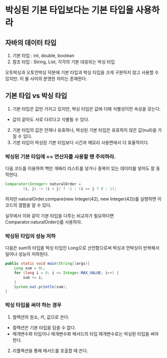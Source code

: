 # 박싱된 기본 타입보다는 기본 타입을 사용하라
## 자바의 데이터 타입
1. 기본 타입 : int, double, boolean
2. 참조 타입 : String, List, 각각의 기본 대응되는 박싱 타입

오토박싱과 오토언박싱 덕분에 기본 타입과 박싱 타입을 크게 구분하지 않고 사용할 수 있지만. 이 둘 사이의 분명한 차이는 존재한다.

## 기본 타입 vs 박싱 타입
1. 기본 타입은 값만 가지고 있지만, 박싱 타입은 값에 더해 식별성이란 속성을 갖는다.
 - 값이 같아도 서로 다르다고 식별될 수 있다.
2. 기본 타입의 값은 언제나 유효하나, 박싱된 기본 타입은 유효하지 않은 값(null)을 가질 수 있다. 
3. 기본 타입이 박싱된 기본 타입보다 시간과 메모리 사용면에서 더 효율적이다. 

### 박싱된 기본 타입에 == 연산자를 사용할 땐 주의하라.

다음 코드를 이용하여 백만 개짜리 리스트를 넣거나 중복이 있는 데이터를 넣어도 잘 동작한다.

~~~java
Comparator<Integer> naturalOrder =
        (i, j) -> (i < j) ? -1 : (i == j ? 0 : 1);
~~~

하지만 naturalOrder.compare(new Integer(42), new Integer(42))를 실행하면 이 코드의 결함을 알 수 있다.

실무에서 이와 같이 기본 타입을 다루는 비교자가 필요하다면 Comparator.naturalOrder()를 사용하자. 

### 박싱된 타입의 성능 저하

다음은 sum의 타입을 박싱 타입인 Long으로 선언함으로써 박싱과 언박싱이 반복해서 일어나 성능이 저하된다.

~~~java
public static void main(String[]args){
    Long sum = 0L;
    for (long i = 0; i <= Integer.MAX_VALUE; i++) {
        sum += i;    
    }
    System.out.println(sum);
}
~~~

### 박싱 타입을 써야 하는 경우 
1. 컬렉션의 원소, 키, 값으로 쓴다.
 - 컬렉션은 기본 타입을 담을 수 없다.
 - 매개변수화 타입이나 매개변수화 메서드의 타입 매개변수로는 박싱된 타입을 써야 한다.
2. 리플렉션을 통해 메서드를 호출할 때 쓴다. 